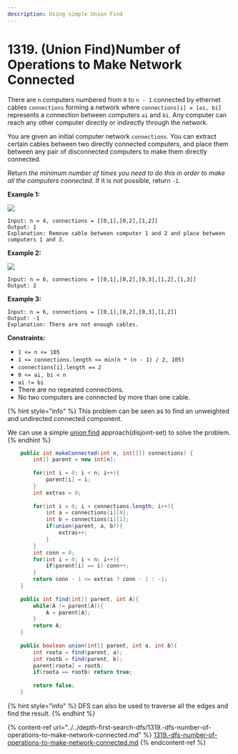 ```yaml
---
description: Using simple Union Find
---
```


# 1319. (Union Find)Number of Operations to Make Network Connected



There are `n` computers numbered from `0` to `n - 1` connected by ethernet cables `connections` forming a network where `connections[i] = [ai, bi]` represents a connection between computers `ai` and `bi`. Any computer can reach any other computer directly or indirectly through the network.

You are given an initial computer network `connections`. You can extract certain cables between two directly connected computers, and place them between any pair of disconnected computers to make them directly connected.

Return _the minimum number of times you need to do this in order to make all the computers connected_. If it is not possible, return `-1`.

&#x20;

**Example 1:**

![](https://assets.leetcode.com/uploads/2020/01/02/sample\_1\_1677.png)

```
Input: n = 4, connections = [[0,1],[0,2],[1,2]]
Output: 1
Explanation: Remove cable between computer 1 and 2 and place between computers 1 and 3.
```

**Example 2:**

![](https://assets.leetcode.com/uploads/2020/01/02/sample\_2\_1677.png)

```
Input: n = 6, connections = [[0,1],[0,2],[0,3],[1,2],[1,3]]
Output: 2
```

**Example 3:**

```
Input: n = 6, connections = [[0,1],[0,2],[0,3],[1,2]]
Output: -1
Explanation: There are not enough cables.
```

**Constraints:**

* `1 <= n <= 105`
* `1 <= connections.length <= min(n * (n - 1) / 2, 105)`
* `connections[i].length == 2`
* `0 <= ai, bi < n`
* `ai != bi`
* There are no repeated connections.
* No two computers are connected by more than one cable.

{% hint style="info" %}
This problem can be seen as to find an unweighted and undirected connected component.

We can use a simple [union find](./) approach(disjoint-set) to solve the problem.&#x20;
{% endhint %}

```java
    public int makeConnected(int n, int[][] connections) {
        int[] parent = new int[n];
        
        for(int i = 0; i < n; i++){
            parent[i] = i;
        }
        int extras = 0;
        
        for(int i = 0; i < connections.length; i++){
            int a = connections[i][0];
            int b = connections[i][1];
            if(union(parent, a, b)){
                extras++;
            }
        }
        int conn = 0;
        for(int i = 0; i < n; i++){
            if(parent[i] == i) conn++;
        }
        return conn - 1 <= extras ? conn - 1 : -1;
    }
    
    public int find(int[] parent, int A){
        while(A != parent[A]){
            A = parent[A];
        }
        return A;
    }
    
    public boolean union(int[] parent, int a, int b){
        int roota = find(parent, a);
        int rootb = find(parent, b);
        parent[roota] = rootb;
        if(roota == rootb) return true;
        
        return false;
    }
```

{% hint style="info" %}
DFS can also be used to traverse all the edges and find the result.
{% endhint %}

{% content-ref url="../../depth-first-search-dfs/1319.-dfs-number-of-operations-to-make-network-connected.md" %}
[1319.-dfs-number-of-operations-to-make-network-connected.md](../../depth-first-search-dfs/1319.-dfs-number-of-operations-to-make-network-connected.md)
{% endcontent-ref %}
